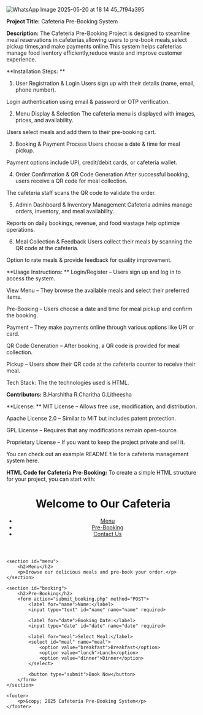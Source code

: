 ![WhatsApp Image 2025-05-20 at 18 14 45_7f94a395](https://github.com/user-attachments/assets/ab6e6150-6af3-491f-b21d-4bf8ed2b5882)


**Project Title:** Cafeteria Pre-Booking System

**Description:** The Cafeteria Pre-Booking Project is designed to steamline meal reservations in cafeterias,allowing users to pre-book meals,select pickup times,and make payments online.This system helps
cafeterias manage food iventory efficiently,reduce waste and improve customer experience.

**Installation Steps: **
1. User Registration & Login
Users sign up with their details (name, email, phone number).

Login authentication using email & password or OTP verification.

2. Menu Display & Selection
The cafeteria menu is displayed with images, prices, and availability.

Users select meals and add them to their pre-booking cart.

3. Booking & Payment Process
Users choose a date & time for meal pickup.

Payment options include UPI, credit/debit cards, or cafeteria wallet.

4. Order Confirmation & QR Code Generation
After successful booking, users receive a QR code for meal collection.

The cafeteria staff scans the QR code to validate the order.

5. Admin Dashboard & Inventory Management
Cafeteria admins manage orders, inventory, and meal availability.

Reports on daily bookings, revenue, and food wastage help optimize operations.

6. Meal Collection & Feedback
Users collect their meals by scanning the QR code at the cafeteria.

Option to rate meals & provide feedback for quality improvement.

**Usage Instructions: **
Login/Register – Users sign up and log in to access the system.

View Menu – They browse the available meals and select their preferred items.

Pre-Booking – Users choose a date and time for meal pickup and confirm the booking.

Payment – They make payments online through various options like UPI or card.

QR Code Generation – After booking, a QR code is provided for meal collection.

Pickup – Users show their QR code at the cafeteria counter to receive their meal.

Tech Stack: The  the technologies used is HTML.

**Contributors:** B.Harshitha
                  R.Charitha
                  G.Litheesha

**License: **
MIT License – Allows free use, modification, and distribution.

Apache License 2.0 – Similar to MIT but includes patent protection.

GPL License – Requires that any modifications remain open-source.

Proprietary License – If you want to keep the project private and sell it.

You can check out an example README file for a cafeteria management system here.

**HTML Code for Cafeteria Pre-Booking:**
To create a simple HTML structure for your project, you can start with:

<!DOCTYPE html>
<html lang="en">
<head>
    <meta charset="UTF-8">
    <meta name="viewport" content="width=device-width, initial-scale=1.0">
    <title>Cafeteria Pre-Booking</title>
    <link rel="stylesheet" href="styles.css">
</head>
<body>
    <header>
        <h1>Welcome to Our Cafeteria</h1>
        <nav>
            <ul>
                <li><a href="#menu">Menu</a></li>
                <li><a href="#booking">Pre-Booking</a></li>
                <li><a href="#contact">Contact Us</a></li>
            </ul>
        </nav>
    </header>

    <section id="menu">
        <h2>Menu</h2>
        <p>Browse our delicious meals and pre-book your order.</p>
    </section>

    <section id="booking">
        <h2>Pre-Booking</h2>
        <form action="submit_booking.php" method="POST">
            <label for="name">Name:</label>
            <input type="text" id="name" name="name" required>
            
            <label for="date">Booking Date:</label>
            <input type="date" id="date" name="date" required>
            
            <label for="meal">Select Meal:</label>
            <select id="meal" name="meal">
                <option value="breakfast">Breakfast</option>
                <option value="lunch">Lunch</option>
                <option value="dinner">Dinner</option>
            </select>
            
            <button type="submit">Book Now</button>
        </form>
    </section>

    <footer>
        <p>&copy; 2025 Cafeteria Pre-Booking System</p>
    </footer>
</body>
</html>
